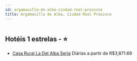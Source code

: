 ```yaml
---
id: argamasilla-de-alba-ciudad-real-province
title: Argamasilla de Alba, Ciudad Real Province
---
```


<center><img src="https://assets.cosmos-data.com/55/3f8217a7fe4c980d6ae37d8d738fed45/1825566.jpg" alt="" /></center>


## Hotéis 1 estrelas - ⭐️

-    [Casa Rural La Del Alba Sería](https://www.hurb.com/hoteis/argamasilla-de-alba/casa-rural-la-del-alba-seria-JNP-JP513650?cmp=18055) Diárias a partir de R$3,871.69
   > 
